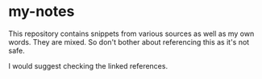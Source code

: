 # my-notes

This repository contains snippets from various sources as well as my own words. They are mixed. So don't bother about referencing this as it's not safe.

I would suggest checking the linked references.
